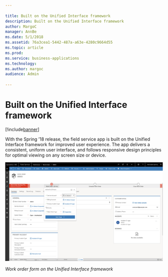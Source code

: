 ```yaml
---

title: Built on the Unified Interface framework
description: Built on the Unified Interface framework
author: MargoC
manager: AnnBe
ms.date: 5/1/2018
ms.assetid: 76a3cea1-5442-487a-a63e-4280c9664d55
ms.topic: article
ms.prod: 
ms.service: business-applications
ms.technology: 
ms.author: margoc
audience: Admin

---
```

#  Built on the Unified Interface framework


[!include[banner](../../../../includes/banner.md)]

With the Spring ’18 release, the field service app is built on the Unified
Interface framework for improved user experience. The app delivers a consistent,
uniform user interface, and follows responsive design principles for optimal
viewing on any screen size or device.

![A screenshot of the work order form on the Unified Interface framework](media/built-on-unified-interface-framework-1.png "A screenshot of the work order form on the Unified Interface framework")
<!-- picture -->


*Work order form on the Unified Interface framework*
